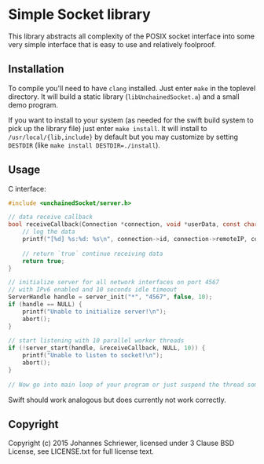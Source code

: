 # Simple Socket library

This library abstracts all complexity of the POSIX socket interface into some very simple interface that is easy to use and relatively foolproof.

## Installation

To compile you'll need to have `clang` installed.
Just enter `make` in the toplevel directory. It will build a static library (`libUnchainedSocket.a`) and a small demo program.

If you want to install to your system (as needed for the swift build system to pick up the library file) just enter `make install`.
It will install to `/usr/local/{lib,include}` by default but you may customize by setting `DESTDIR` (like `make install DESTDIR=./install`).

## Usage

C interface: 

~~~c
#include <unchainedSocket/server.h>

// data receive callback
bool receiveCallback(Connection *connection, void *userData, const char *data, size_t size) {
	// log the data
    printf("[%d] %s:%d: %s\n", connection->id, connection->remoteIP, connection->remotePort, data);
    
    // return `true` continue receiving data
    return true;
}

// initialize server for all network interfaces on port 4567
// with IPv6 enabled and 10 seconds idle timeout
ServerHandle handle = server_init("*", "4567", false, 10);
if (handle == NULL) {
    printf("Unable to initialize server!\n");
    abort();
}
    
// start listening with 10 parallel worker threads
if (!server_start(handle, &receiveCallback, NULL, 10)) {
    printf("Unable to listen to socket!\n");
    abort();
}
    
// Now go into main loop of your program or just suspend the thread somehow
~~~

Swift should work analogous but does currently not work correctly.

## Copyright

Copyright (c) 2015 Johannes Schriewer, licensed under 3 Clause BSD License, see LICENSE.txt for full license text.